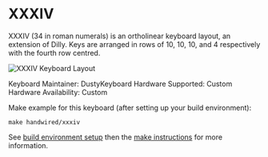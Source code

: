 XXXIV
=====

XXXIV (34 in roman numerals) is an ortholinear keyboard layout, an extension of Dilly.
Keys are arranged in rows of 10, 10, 10, and 4 respectively with the fourth row centred.

![XXXIV Keyboard Layout](https://i.imgur.com/pUWa2uZ.png)


Keyboard Maintainer: DustyKeyboard 
Hardware Supported: Custom 
Hardware Availability: Custom 

Make example for this keyboard (after setting up your build environment):

    make handwired/xxxiv

See [build environment setup](https://docs.qmk.fm/build_environment_setup.html) then the [make instructions](https://docs.qmk.fm/make_instructions.html) for more information.
